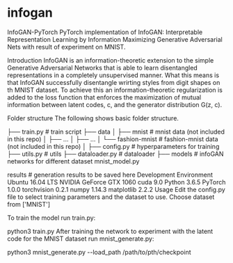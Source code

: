 # infogan
InfoGAN-PyTorch
PyTorch implementation of InfoGAN: Interpretable Representation Learning by Information Maximizing Generative Adversarial Nets with result of experiment on MNIST.

Introduction
InfoGAN is an information-theoretic extension to the simple Generative Adversarial Networks that is able to learn disentangled representations in a completely unsupervised manner. What this means is that InfoGAN successfully disentangle wrirting styles from digit shapes on th MNIST dataset. To achieve this an information-theoretic regularization is added to the loss function that enforces the maximization of mutual information between latent codes, c, and the generator distribution G(z, c).

Folder structure
The following shows basic folder structure.

├── train.py # train script
├── data
│   ├── mnist # mnist data (not included in this repo)
│   ├── ...
│   ├── ...
│   └── fashion-mnist # fashion-mnist data (not included in this repo)
│
├── config.py # hyperparameters for training
├── utils.py # utils
├── dataloader.py # dataloader
├── models # infoGAN networks for different dataset
    mnist_model.py

results # generation results to be saved here
Development Environment
Ubuntu 16.04 LTS
NVIDIA GeForce GTX 1060
cuda 9.0
Python 3.6.5
PyTorch 1.0.0
torchvision 0.2.1
numpy 1.14.3
matplotlib 2.2.2
Usage
Edit the config.py file to select training parameters and the dataset to use. Choose dataset from ['MNIST']

To train the model run train.py:

python3 train.py
After training the network to experiment with the latent code for the MNIST dataset run mnist_generate.py:

python3 mnist_generate.py --load_path /path/to/pth/checkpoint
